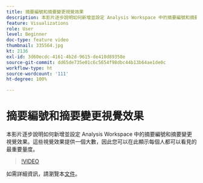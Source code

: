 ```yaml
---
title: 摘要編號和摘要變更視覺效果
description: 本影片逐步說明如何新增並設定 Analysis Workspace 中的摘要編號和摘要變更視覺效果。這些視覺效果提供一個大數，因此您可以在此顯示每個人都可以看見的最重要量度。
feature: Visualizations
role: User
level: Beginner
doc-type: feature video
thumbnail: 335564.jpg
kt: 2136
exl-id: 3d60ecdc-4161-4b2d-9615-de410d89358e
source-git-commit: dd65de735e01c6c5654f98dbc44b13b64ae1de0c
workflow-type: ht
source-wordcount: '111'
ht-degree: 100%

---
```


# 摘要編號和摘要變更視覺效果

本影片逐步說明如何新增並設定 Analysis Workspace 中的摘要編號和摘要變更視覺效果。這些視覺效果提供一個大數，因此您可以在此顯示每個人都可以看見的最重要量度。

>[!VIDEO](https://video.tv.adobe.com/v/335564/?quality=12&learn=on)

如需詳細資訊，請瀏覽本[文件](https://experienceleague.adobe.com/docs/analytics/analyze/analysis-workspace/visualizations/summary-number-change.html?lang=zh-Hant)。
